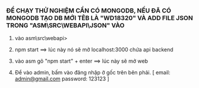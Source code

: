 ### ĐỂ CHẠY THỬ NGHIỆM CẦN CÓ MONGODB, NẾU ĐÃ CÓ MONGODB TẠO DB MỚI TÊB LÀ "WD18320" VÀ ADD FILE JSON TRONG "ASM\SRC\WEBAPI\JSON" VÀO
1. vào asm\src\webapi> 

2. npm start
==> lúc này nó sẽ mở localhost:3000 chứa api backend

3. vào asm gõ "npm start" + enter
==> lúc này sẽ mở web

4. Để vào admin, bấm vào đăng nhập ở gốc trên bên phải.
[
    email: admin@gmail.com
    password: 123123
]
